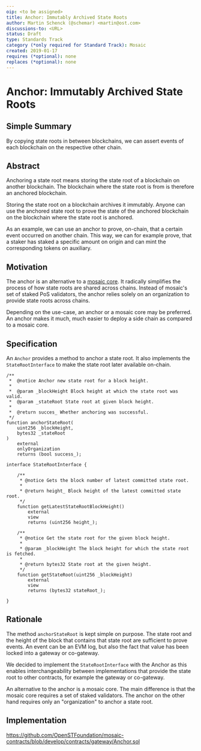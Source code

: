 ```yaml
---
oip: <to be assigned>
title: Anchor: Immutably Archived State Roots
author: Martin Schenck (@schemar) <martin@ost.com>
discussions-to: <URL>
status: Draft
type: Standards Track
category (*only required for Standard Track): Mosaic
created: 2019-01-17
requires (*optional): none
replaces (*optional): none
---
```


<!--You can leave these HTML comments in your merged OIP and delete the visible duplicate text guides, they will not appear and may be helpful to refer to if you edit it again. This is the suggested template for new OIPs. Note that an OIP number will be assigned by an editor. When opening a pull request to submit your OIP, please use an abbreviated title in the filename, `OIP-draft_title_abbrev.md`. The title should be 44 characters or less. Thanks to the Ethereum Improvement Proposal (EIP) process for the model we borrow here.-->
# Anchor: Immutably Archived State Roots

## Simple Summary
<!--"If you can't explain it simply, you don't understand it well enough." Provide a simplified and layman-accessible explanation of the OIP.-->
By copying state roots in between blockchains, we can assert events of each
blockchain on the respective other chain.

## Abstract
<!--A short (~200 word) description of the technical issue being addressed.-->
Anchoring a state root means storing the state root of a blockchain on another
blockchain. The blockchain where the state root is from is therefore an anchored
blockchain.

Storing the state root on a blockchain archives it immutably. Anyone
can use the anchored state root to prove the state of the anchored blockchain on
the blockchain where the state root is anchored.

As an example, we can use an anchor to prove, on-chain, that a certain event
occurred on another chain. This way, we can for example prove, that a staker has
staked a specific amount on origin and can mint the corresponding tokens on
auxiliary.

## Motivation
<!--The motivation is critical for OIPs that want to change the OpenST protocol. It should clearly explain why the existing protocol specification is inadequate to address the problem that the OIP solves. OIP submissions without sufficient motivation may be rejected outright.-->
The anchor is an alternative to a [mosaic core](https://github.com/OpenSTFoundation/mosaic-contracts/blob/develop/contracts/core/MosaicCore.sol).
It radically simplifies the process of how state roots are shared across chains.
Instead of mosaic's set of staked PoS validators, the anchor relies solely on an
organization to provide state roots across chains.

Depending on the use-case, an anchor or a mosaic core may be preferred. An
anchor makes it much, much easier to deploy a side chain as compared to a mosaic
core.

## Specification
<!--The technical specification should describe the syntax and semantics of any new feature. The specification should be detailed enough to allow competing, interoperable implementations.-->
An `Anchor` provides a method to anchor a state root. It also implements the
`StateRootInterface` to make the state root later available on-chain.

```solidity
/**
 *  @notice Anchor new state root for a block height.
 *
 *  @param _blockHeight Block height at which the state root was valid.
 *  @param _stateRoot State root at given block height.
 *
 *  @return succes_ Whether anchoring was successful.
 */
function anchorStateRoot(
    uint256 _blockHeight,
    bytes32 _stateRoot
)
    external
    onlyOrganization
    returns (bool success_);
```

```solidity
interface StateRootInterface {

    /**
     * @notice Gets the block number of latest committed state root.
     *
     * @return height_ Block height of the latest committed state root.
     */
    function getLatestStateRootBlockHeight()
        external
        view
        returns (uint256 height_);

    /**
     * @notice Get the state root for the given block height.
     *
     * @param _blockHeight The block height for which the state root is fetched.
     *
     * @return bytes32 State root at the given height.
     */
    function getStateRoot(uint256 _blockHeight)
        external
        view
        returns (bytes32 stateRoot_);

}
```

## Rationale
<!--The rationale fleshes out the specification by describing what motivated the design and why particular design decisions were made. It should describe alternate designs that were considered and related work, e.g. how the feature is supported in other languages. The rationale may also provide evidence of consensus within the community, and should discuss important objections or concerns raised during discussion.-->
The method `anchorStateRoot` is kept simple on purpose. The state root and the
height of the block that contains that state root are sufficient to prove
events. An event can be an EVM log, but also the fact that value has been locked
into a gateway or co-gateway.

We decided to implement the `StateRootInterface` with the Anchor as this enables
interchangeability between implementations that provide the state root to other
contracts, for example the gateway or co-gateway.

An alternative to the anchor is a mosaic core. The main difference is that the
mosaic core requires a set of staked validators. The anchor on the other hand
requires only an "organization" to anchor a state root.

## Implementation
<!--The implementations must be completed before any OIP is given status "Final", but it need not be completed before the OIP is accepted. While there is merit to the approach of reaching consensus on the specification and rationale before writing code, the principle of "rough consensus and running code" is still useful when it comes to resolving many discussions of API details.-->

https://github.com/OpenSTFoundation/mosaic-contracts/blob/develop/contracts/gateway/Anchor.sol
